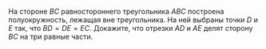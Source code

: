 На стороне $BC$ равностороннего треугольника $ABC$ построена полуокружность, лежащая вне треугольника. На ней выбраны точки $D$ и $E$ так, что $BD=DE=EC$. Докажите, что отрезки $AD$ и $AE$ делят сторону $BC$ на три равные части.
